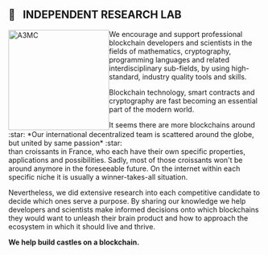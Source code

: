 ## 🔭 &nbsp; INDEPENDENT RESEARCH LAB 

<div>
  <img src="https://art3mis.cloud/assets/images/logo.png" title="ART3MIS.CLOUD" alt="A3MC" width="200" style="float:left"/>
  <div style="float:right">:star: *Our international decentralized team is scattered around the globe, but united by same passion* :star:</div>
</div>

We encourage and support professional blockchain developers and scientists in the fields of mathematics, cryptography, programming languages and related interdisciplinary sub-fields, by using high-standard, industry quality tools and skills.

Blockchain technology, smart contracts and cryptography are fast becoming an essential part of the modern world.

It seems there are more blockchains around than croissants in France, who each have their own specific properties, applications and possibilities. Sadly, most of those croissants won't be around anymore in the foreseeable future. On the internet within each specific niche it is usually a winner-takes-all situation.

Nevertheless, we did extensive research into each competitive candidate to decide which ones serve a purpose. By sharing our knowledge we help developers and scientists make informed decisions onto which blockchains they would want to unleash their brain product and how to approach the ecosystem in which it should live and thrive.

**We help build castles on a blockchain.**
